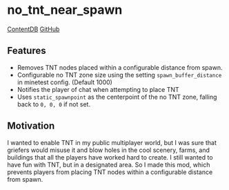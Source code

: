 # no_tnt_near_spawn

[ContentDB](https://content.minetest.net/packages/cj_clippy/no_tnt_near_spawn/)
[GitHub](https://github.com/insanity54/no_tnt_near_spawn)

## Features

* Removes TNT nodes placed within a configurable distance from spawn.
* Configurable no TNT zone size using the setting `spawn_buffer_distance` in minetest config. (Default 1000)
* Notifies the player of chat when attempting to place TNT
* Uses `static_spawnpoint` as the centerpoint of the no TNT zone, falling back to `0, 0, 0` if not set.


## Motivation 

I wanted to enable TNT in my public multiplayer world, but I was sure that griefers would misuse it and blow holes in the cool scenery, farms, and buildings that all the players have worked hard to create. I still wanted to have fun with TNT, but in a designated area. So I made this mod, which prevents players from placing TNT nodes within a configurable distance from spawn.